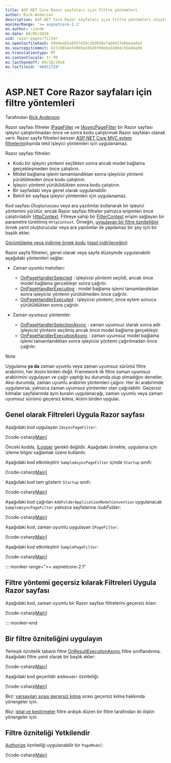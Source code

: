 ```yaml
---
title: ASP.NET Core Razor sayfaları için filtre yöntemleri
author: Rick-Anderson
description: ASP.NET Core Razor sayfaları için filtre yöntemleri oluşturmayı öğrenin.
monikerRange: '>= aspnetcore-2.1'
ms.author: riande
ms.date: 04/05/2018
uid: razor-pages/filter
ms.openlocfilehash: d9d4ea65a9357d19c283036e7ab9417e0deaeda2
ms.sourcegitcommit: b2723654af4969a24545f09ebe32004cb5e84a96
ms.translationtype: MT
ms.contentlocale: tr-TR
ms.lasthandoff: 09/18/2018
ms.locfileid: "46011724"
---
```

# <a name="filter-methods-for-razor-pages-in-aspnet-core"></a>ASP.NET Core Razor sayfaları için filtre yöntemleri

Tarafından [Rick Anderson](https://twitter.com/RickAndMSFT)

Razor sayfası filtreler [IPageFilter](/dotnet/api/microsoft.aspnetcore.mvc.filters.ipagefilter?view=aspnetcore-2.0) ve [IAsyncPageFilter](/dotnet/api/microsoft.aspnetcore.mvc.filters.iasyncpagefilter?view=aspnetcore-2.0) bir Razor sayfası işleyici çalıştırılmadan önce ve sonra kodu çalıştırmak Razor sayfaları olanak verir. Razor sayfa filtreleri benzer [ASP.NET Core MVC eylem filtrelerini](xref:mvc/controllers/filters#action-filters)dışında tekil işleyici yöntemleri için uygulanamaz. 

Razor sayfası filtreler:

* Kodu bir işleyici yöntemi seçtikten sonra ancak model bağlama gerçekleşmeden önce çalıştırın.
* Model bağlama işlemi tamamlandıktan sonra işleyicisi yöntemi yürütülmeden önce kodu çalıştırın.
* İşleyici yöntemi yürütüldükten sonra kodu çalıştırın.
* Bir sayfadaki veya genel olarak uygulanabilir.
* Belirli bir sayfaya işleyici yöntemleri için uygulanamaz.

Kod sayfası Oluşturucusu veya ara yazılımlar kullanarak bir işleyici yöntemini yürütür, ancak Razor sayfası filtreler yalnızca erişimleri önce çalıştırılabilir [HttpContext](/dotnet/api/microsoft.aspnetcore.mvc.razorpages.pagemodel.httpcontext?view=aspnetcore-2.0#Microsoft_AspNetCore_Mvc_RazorPages_PageModel_HttpContext). Filtreye sahip bir [FilterContext](/dotnet/api/microsoft.aspnetcore.mvc.filters.filtercontext?view=aspnetcore-2.0) erişim sağlayan bir parametre türetilmiş `HttpContext`. Örneğin, [uygulayan bir filtre özniteliğini](#ifa) örnek yanıt oluşturucular veya ara yazılımlar ile yapılamaz bir şey için bir başlık ekler.

[Görüntüleme veya indirme örnek kodu](https://github.com/aspnet/Docs/tree/master/aspnetcore/razor-pages/filter/sample/PageFilter) ([nasıl indirileceğini](xref:tutorials/index#how-to-download-a-sample))

Razor sayfa filtreleri, genel olarak veya sayfa düzeyinde uygulanabilir aşağıdaki yöntemleri sağlar:

* Zaman uyumlu metotları:

    * [OnPageHandlerSelected](/dotnet/api/microsoft.aspnetcore.mvc.filters.ipagefilter.onpagehandlerselected?view=aspnetcore-2.0) : işleyicisi yöntemi seçildi, ancak önce model bağlama gerçekleşir sonra çağrılır.
    * [OnPageHandlerExecuting](/dotnet/api/microsoft.aspnetcore.mvc.filters.ipagefilter.onpagehandlerexecuting?view=aspnetcore-2.0) : model bağlama işlemi tamamlandıktan sonra işleyicisi yöntemi yürütülmeden önce çağrılır.
    * [OnPageHandlerExecuted](/dotnet/api/microsoft.aspnetcore.mvc.filters.ipagefilter.onpagehandlerexecuted?view=aspnetcore-2.0) : işleyicisi yöntemi, önce eylem sonucu yürütüldükten sonra çağrılır.

* Zaman uyumsuz yöntemler:

    * [OnPageHandlerSelectionAsync](/dotnet/api/microsoft.aspnetcore.mvc.filters.iasyncpagefilter.onpagehandlerselectionasync?view=aspnetcore-2.0) : zaman uyumsuz olarak sonra adlı işleyicisi yöntemi seçilmiş ancak önce model bağlama gerçekleşir.
    * [OnPageHandlerExecutionAsync](/dotnet/api/microsoft.aspnetcore.mvc.filters.iasyncpagefilter.onpagehandlerexecutionasync?view=aspnetcore-2.0) : zaman uyumsuz model bağlama işlemi tamamlandıktan sonra işleyicisi yöntemi çağırılmadan önce çağrılır.

> [!NOTE]
> Uygulama **ya da** zaman uyumlu veya zaman uyumsuz sürümü filtre arabirimi, her ikisini birden değil. Framework ilk filtre zaman uyumsuz arabirimini uygulayan ve çağrı yaptığı bu durumda olup olmadığını denetler. Aksi durumda, zaman uyumlu arabirim yöntemleri çağırır. Her iki arabirimde uygulanırsa, yalnızca zaman uyumsuz yöntemler olan çağrılabilir. Geçersiz kılmalar sayfalarında aynı kuralın uygulanacağı, zaman uyumlu veya zaman uyumsuz sürümü geçersiz kılma, ikisini birden uygular.

## <a name="implement-razor-page-filters-globally"></a>Genel olarak Filtreleri Uygula Razor sayfası

Aşağıdaki kod uygulayan `IAsyncPageFilter`:

[!code-csharp[Main](filter/sample/PageFilter/Filters/SampleAsyncPageFilter.cs?name=snippet1)]

Önceki kodda, [ILogger](/dotnet/api/microsoft.extensions.logging.ilogger?view=aspnetcore-2.0) gerekli değildir. Aşağıdaki örnekte, uygulama için izleme bilgisi sağlamak üzere kullanılır.

Aşağıdaki kod etkinleştirir `SampleAsyncPageFilter` içinde `Startup` sınıfı:

[!code-csharp[Main](filter/sample/PageFilter/Startup.cs?name=snippet2&highlight=11)]

Aşağıdaki kod tam gösterir `Startup` sınıfı:

[!code-csharp[Main](filter/sample/PageFilter/Startup.cs?name=snippet1)]

Aşağıdaki kod çağrıları `AddFolderApplicationModelConvention` uygulanacak `SampleAsyncPageFilter` yalnızca sayfalarına */subFolder*:

[!code-csharp[Main](filter/sample/PageFilter/Startup2.cs?name=snippet2)]

Aşağıdaki kod, zaman uyumlu uygulayan `IPageFilter`:

[!code-csharp[Main](filter/sample/PageFilter/Filters/SamplePageFilter.cs?name=snippet1)]

Aşağıdaki kod etkinleştirir `SamplePageFilter`:

[!code-csharp[Main](filter/sample/PageFilter/StartupSync.cs?name=snippet2&highlight=11)]

::: moniker range=">= aspnetcore-2.1"

## <a name="implement-razor-page-filters-by-overriding-filter-methods"></a>Filtre yöntemi geçersiz kılarak Filtreleri Uygula Razor sayfası

Aşağıdaki kod, zaman uyumlu bir Razor sayfası filtrelerini geçersiz kılan:

[!code-csharp[Main](filter/sample/PageFilter/Pages/Index.cshtml.cs)]

::: moniker-end

<a name="ifa"></a>
## <a name="implement-a-filter-attribute"></a>Bir filtre özniteliğini uygulayın

Yerleşik öznitelik tabanlı filtre [OnResultExecutionAsync](/dotnet/api/microsoft.aspnetcore.mvc.filters.iasyncresultfilter.onresultexecutionasync?view=aspnetcore-2.0#Microsoft_AspNetCore_Mvc_Filters_IAsyncResultFilter_OnResultExecutionAsync_Microsoft_AspNetCore_Mvc_Filters_ResultExecutingContext_Microsoft_AspNetCore_Mvc_Filters_ResultExecutionDelegate_) filtre sınıflandırma. Aşağıdaki filtre yanıt olarak bir başlık ekler:

[!code-csharp[Main](filter/sample/PageFilter/Filters/AddHeaderAttribute.cs)]

Aşağıdaki kod geçerlidir `AddHeader` özniteliği:

[!code-csharp[Main](filter/sample/PageFilter/Pages/Contact.cshtml.cs?name=snippet1)]

Bkz: [varsayılan sırası geçersiz kılma](xref:mvc/controllers/filters#overriding-the-default-order) sırası geçersiz kılma hakkında yönergeler için.

Bkz: [iptal ve kestirmeler](xref:mvc/controllers/filters#cancellation-and-short-circuiting) filtre ardışık düzen bir filtre tarafından iki ilişkin yönergeler için. 

<a name="auth"></a>
## <a name="authorize-filter-attribute"></a>Filtre özniteliği Yetkilendir

[Authorize](/dotnet/api/microsoft.aspnetcore.authorization.authorizeattribute?view=aspnetcore-2.0) özniteliği uygulanabilir bir `PageModel`:

[!code-csharp[Main](filter/sample/PageFilter/Pages/ModelWithAuthFilter.cshtml.cs?highlight=7)]
